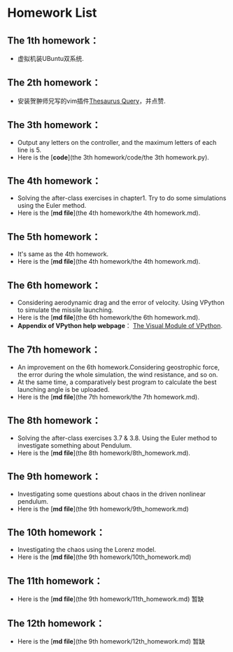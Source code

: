 # Homework List

## The 1th homework：
- 虚拟机装UBuntu双系统.

## The 2th homework：
- 安装贺翀师兄写的vim插件[Thesaurus Query](https://github.com/Ron89/thesaurus_query.vim)，并点赞.

## The 3th homework：
- Output any letters on the controller, and the maximum letters of each line is 5.
- Here is the [**code**](the 3th homework/code/the 3th homework.py).

## The 4th homework：
- Solving the after-class exercises in chapter1. Try to do some simulations using the Euler method.
- Here is the [**md file**](the 4th homework/the 4th homework.md).

## The 5th homework：
- It's same as the 4th homework.
- Here is the [**md file**](the 4th homework/the 4th homework.md).

## The 6th homework：
- Considering aerodynamic drag and the error of velocity. Using VPython to simulate the missile launching.
- Here is the [**md file**](the 6th homework/the 6th homework.md).
- **Appendix of VPython help webpage**： [The Visual Module of VPython](http://www.vpython.org/contents/docs_vp5/visual/index.html).

## The 7th homework：
- An improvement on the 6th homework.Considering geostrophic force, the error during the whole simulation, the wind resistance, and so on. 
- At the same time, a comparatively best program to calculate the best launching angle is be uploaded.
- Here is the [**md file**](the 7th homework/the 7th homework.md).

## The 8th homework：
- Solving the after-class exercises 3.7 & 3.8. Using the Euler method to investigate something about Pendulum.
- Here is the [**md file**](the 8th homework/8th_homework.md).

## The 9th homework：
- Investigating some questions about chaos in the driven nonlinear pendulum.
- Here is the [**md file**](the 9th homework/9th_homework.md)

## The 10th homework：
- Investigating the chaos using the Lorenz model.
- Here is the [**md file**](the 9th homework/10th_homework.md)

## The 11th homework：
- Here is the [**md file**](the 9th homework/11th_homework.md)  暂缺

## The 12th homework：
- Here is the [**md file**](the 9th homework/12th_homework.md)  暂缺

